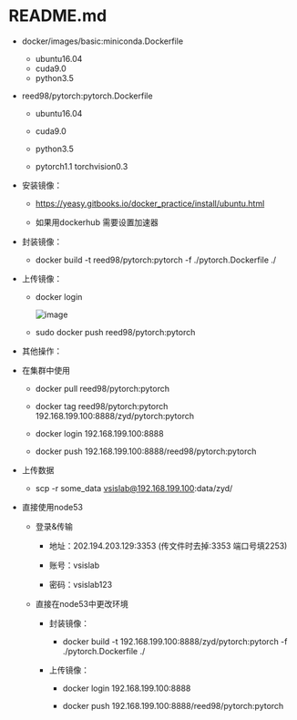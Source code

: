README.md
=====

 * docker/images/basic:miniconda.Dockerfile

     * ubuntu16.04
     * cuda9.0
     * python3.5

* reed98/pytorch:pytorch.Dockerfile

	* ubuntu16.04

	* cuda9.0

	* python3.5

	* pytorch1.1 torchvision0.3

* 安装镜像：

	* https://yeasy.gitbooks.io/docker_practice/install/ubuntu.html
	
	* 如果用dockerhub 需要设置加速器
* 封装镜像：

	* docker build -t reed98/pytorch:pytorch -f ./pytorch.Dockerfile ./

* 上传镜像：

	* docker login
	
		![image](http://github.com/ReedZyd/using_images/raw/master/README_images/docker_login.png)
		
	* sudo docker push reed98/pytorch:pytorch
* 其他操作：

	
* 在集群中使用

	* docker pull reed98/pytorch:pytorch
	
	* docker tag reed98/pytorch:pytorch 192.168.199.100:8888/zyd/pytorch:pytorch
	
	* docker login 192.168.199.100:8888
	
	* docker push 192.168.199.100:8888/reed98/pytorch:pytorch

* 上传数据

	 * scp -r some_data vsislab@192.168.199.100:data/zyd/
	
* 直接使用node53
	
	 * 登录&传输
	 
		* 地址：202.194.203.129:3353 (传文件时去掉:3353 端口号填2253)
		
		* 账号：vsislab
		
		* 密码：vsislab123
		
	* 直接在node53中更改环境
	
		* 封装镜像：

			* docker build -t 192.168.199.100:8888/zyd/pytorch:pytorch  -f ./pytorch.Dockerfile ./

		* 上传镜像：
		
			* docker login 192.168.199.100:8888
	
            * docker push 192.168.199.100:8888/reed98/pytorch:pytorch
